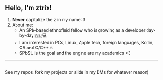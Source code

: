 ## Hello, I'm ztrix!
1. **Never** capitalize the z in my name :3  
2. About me:
   * An SPb-based ethnofluid fellow who is growing as a developer day-by-day 🇷🇺💻  
   * I am interested in PCs, Linux, Apple tech, foreign languages, Kotlin, C# and C/C++ 🔥  
   * SPbSU is the goal and the engine are my academics >3

<hr><br> See my repos, fork my projects or slide in my DMs for whatever reason)

